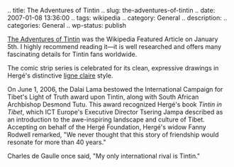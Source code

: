 .. title: The Adventures of Tintin
.. slug: the-adventures-of-tintin
.. date: 2007-01-08 13:36:00
.. tags: wikipedia
.. category: General
.. description: 
.. categories: General
.. wp-status: publish

[The Adventures of Tintin](http://en.wikipedia.org/wiki/The_Adventures_of_Tintin) was the Wikipedia Featured Article on January 5th. I highly recommend reading it—it is well researched and offers many fascinating details for Tintin fans worldwide.

The comic strip series is celebrated for its clean, expressive drawings in Hergé's distinctive [ligne claire](http://en.wikipedia.org/wiki/Ligne_claire) style.

On June 1, 2006, the Dalai Lama bestowed the International Campaign for Tibet's Light of Truth award upon Tintin, along with South African Archbishop Desmond Tutu. This award recognized Hergé's book *Tintin in Tibet*, which ICT Europe's Executive Director Tsering Jampa described as an introduction to the awe-inspiring landscape and culture of Tibet. Accepting on behalf of the Hergé Foundation, Hergé's widow Fanny Rodwell remarked, "We never thought that this story of friendship would resonate for more than 40 years."

Charles de Gaulle once said, "My only international rival is Tintin."
